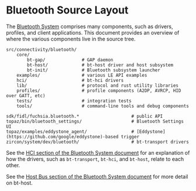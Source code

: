 # Bluetooth Source Layout

The [Bluetooth
System](https://fuchsia.googlesource.com/fuchsia/+/master/garnet/docs/bluetooth_architecture.md)
comprises many components, such as drivers, profiles, and client
applications. This document provides an overview of where the various components
live in the source tree.

<!--
This was generated by running

$ (find . -name BUILD.gn -o -name rules.mk | egrep 'bt|bluetooth';
   find . -name BUILD.gn | xargs grep -l 'fidl:bluetooth') \
   | sort | uniq

And then culling and annotating by hand.
-->

```
src/connectivity/bluetooth/
    core/
        bt-gap/              # GAP daemon
        bt-host/             # bt-host driver and host subsystem
        bt-init/             # Bluetooth subsystem launcher
    examples/                # various LE API examples
    hci/                     # bt-hci drivers
    lib/                     # protocol and rust utility libraries
    profiles/                # profile components (A2DP, AVRCP, HID over GATT, etc)
    tests/                   # integration tests
    tools/                   # command-line tools and debug components

sdk/fidl/fuchsia.bluetooth.*                    # public API
topaz/bin/bluetooth_settings/                   # Bluetooth Settings UI
topaz/examples/eddystone_agent/                 # [Eddystone](https://github.com/google/eddystone)-based trigger
zircon/system/dev/bluetooth/                    # bt-transport drivers
```

See the [HCI section of the Bluetooth System document](/docs/the-book/bluetooth_architecture.md#hci) for an explanation of how the drivers, such as `bt-transport`, `bt-hci`, and `bt-host`, relate to each other.

See the [Host Bus section of the Bluetooth System document](/docs/the-book/bluetooth_architecture.md#host-bus) for more detail on bt-host.

